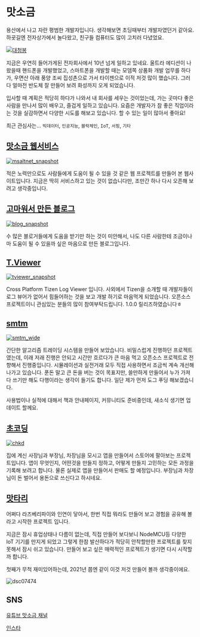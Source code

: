 # 맛소금

용산에서 나고 자란 평범한 개발자입니다. 생각해보면 초딩때부터 개발자였던거 같아요. 하굣길엔 전자상가에서 놀다왔고, 친구들 컴퓨터도 많이 고치러 다녔었요.

[![대청봉](https://user-images.githubusercontent.com/9311990/128290276-19251bce-0256-445e-a1c2-bcccdbb74cf5.jpg)](https://www.youtube.com/watch?v=8ehZswz12-o)

지금은 우연히 들어가게된 전자회사에서 10년 넘게 일하고 있네요. 울트라 에디션이 나왔을때 핸드폰을 개발했었고, 스마트폰을 개발할 때는 모뎀쪽 상품화 개발 업무를 하다가, 우면산 아래 풍양 조씨 집성촌으로 가서 타이젠으로 이적 저것 많이 했습니다. 그러다 얼마전 반도체 잘 만들어 보려 화성까지 오게 되었습니다.

입사할 때 계획은 적당히 하다가 나와서 내 회사를 세우는 것이었는데, 가는 곳마다 좋은 사람을 만나서 많이 배우고, 즐겁게 일하고 있습니다.
요즘은 개발자가 참 좋은 직업이라는 것을 실감하면서 다양한 시도를 해보고 있습니다. 할 수 있는 일이 많아서 좋아요!

최근 관심사는...
`빅데이터`, `인공지능`, `블락체인`, `IoT`, `서핑`, `기타`

## [맛소금 웹서비스](http://msalt.net/)
[![msaltnet_snapshot](https://user-images.githubusercontent.com/9311990/139519429-0d603497-247d-4fc5-b814-7462c20275a0.PNG)](http://msalt.net/)

적은 노력만으로도 사람들에게 도움이 될 수 있을 것 같은 웹 프로젝트를 만들어 본 웹사이트입니다. 지금은 딱히 서비스하고 있는 것이 없습니다만, 조만간 하나 다시 오픈해 보려고 생각중입니다.

## [고마워서 만든 블로그](http://blog.msalt.net/)
[![blog_snapshot](https://user-images.githubusercontent.com/9311990/139519438-7ec8be73-bebb-4ec7-9dd9-c7bea9e440f9.PNG)](http://blog.msalt.net/)

수 많은 블로거들에게 도움을 받기만 하는 것이 미안해서, 나도 다른 사람한테 조금이나마 도움이 될 수 있을까 싶은 마음으로 만든 블로그입니다.

## [T.Viewer](https://github.com/msaltnet/T.Viewer)
[![tviewer_snapshot](https://user-images.githubusercontent.com/9311990/139519432-d29716e7-de23-44e0-9a5b-d3be4fcff07b.PNG)](https://www.electronjs.org/apps/tviewer)

Cross Platform Tizen Log Viewer 입니다. 사외에서 Tizen을 소개할 때 개발자들이 로그 뷰어가 없어서 힘들어하는 것을 보고 개발 하기로 마음먹게 되었습니다. 오픈소스 프로젝트이니 관심있는 분들의 많이 참여부탁드립니다. 1.0.0 릴리즈하였습니다ㅎ

## [smtm](https://github.com/msaltnet/smtm)
[![smtm_wide](https://user-images.githubusercontent.com/9311990/139519401-a87bd8a7-b2ca-4ca7-b242-0bdd9c8ce3f1.jpg)](https://github.com/msaltnet/smtm)

간단한 알고리즘 트레이딩 시스템을 만들어 보았습니다. 비밀스럽게 진행하던 프로젝트였는데, 이래 저래 진행은 안되고 시간만 흐르다가 큰 마음 먹고 오픈소스 프로젝트로 전향해서 진행중입니다. 시뮬레이션과 실전거래 모두 직접 사용하면서 조금씩 계속 개선해 나가고 있습니다. 푼돈 말고 큰 돈을 버는 것이 목표지만, 쓸만하게 만들어서 누가 가져다 쓰기만 해도 다행이라는 생각이 들기도 합니다. 일단 제가 먼저 도그 푸딩 해보겠습니다.

사용법이나 실적에 대해서 책과 안내페이지, 커뮤니티도 준비중인데, 새소식 생기면 업데이트 할께요.

## [초코딩](https://chcd.tistory.com/22)
[![chkd](https://user-images.githubusercontent.com/9311990/139869393-0edae56d-59b5-4c8c-acb4-d4a25961d5f5.jpg)](https://www.youtube.com/channel/UCULjnB1m5RQ_NZSMXZ_axgg)

집에 계신 사장님과 부장님, 차장님을 모시고 앱을 만들어서 스토어에 팔아보는 프로젝트입니다. 앱이 무엇인지, 어떤것을 만들지 정하고, 어떻게 만들지 고민하는 모든 과정을 기록해 보려고 합니다. 물론 실제로 앱을 만들어서 판매도 할 예정입니다. 부장님과 차장님이 돈 벌어서 용돈으로 쓰신다고 하시네요.

## [맛타리](https://mtr.msalt.net/)
어쩌다 라즈베리파이와 인연이 닿아서, 한번 직접 뭐라도 만들어 보고 경험을 공유해 볼라고 시작한 프로젝트 입니다.

지금은 잠시 휴업상태나 다름이 없는데, 직접 만들어 보다보니 NodeMCU등 다양한 IoT 기기를 만지게 되었고 그렇게 한참 발산하다가 적당히 안착할만한 프로젝트를 찾지 못해서 잠시 쉬고 있습니다. 만들어 보고 싶은 매력적인 프로젝트가 생기면 다시 시작할까 합니다.

첫째가 무척 재미있어하는데, 2021년 쯤엔 같이 이것 저것 만들어 볼까 생각중이에요.

![dsc07474](https://user-images.githubusercontent.com/9311990/40693503-35bfacbe-63a7-11e8-9a28-ce211d2492bb.png)

## SNS
[유튜브 맛소금 채널](https://www.youtube.com/channel/UCnoMuXYoOwPsuJro6SRh9qw)

[인스타](https://www.instagram.com/msaltnet/)
